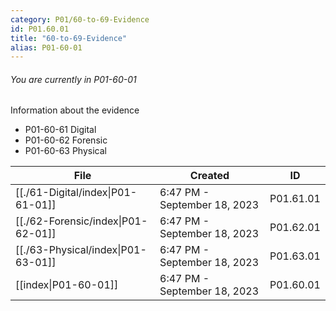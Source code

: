 ```yaml
---
category: P01/60-to-69-Evidence
id: P01.60.01
title: "60-to-69-Evidence"
alias: P01-60-01
---
```

###### You are currently in P01-60-01

Information about the evidence

- P01-60-61 Digital
- P01-60-62 Forensic
- P01-60-63 Physical


| File                                                                                             | Created                      | ID        |
| ------------------------------------------------------------------------------------------------ | ---------------------------- | --------- |
| [[./61-Digital/index\|P01-61-01]]  | 6:47 PM - September 18, 2023 | P01.61.01 |
| [[./62-Forensic/index\|P01-62-01]] | 6:47 PM - September 18, 2023 | P01.62.01 |
| [[./63-Physical/index\|P01-63-01]] | 6:47 PM - September 18, 2023 | P01.63.01 |
| [[index\|P01-60-01]]             | 6:47 PM - September 18, 2023 | P01.60.01 |


